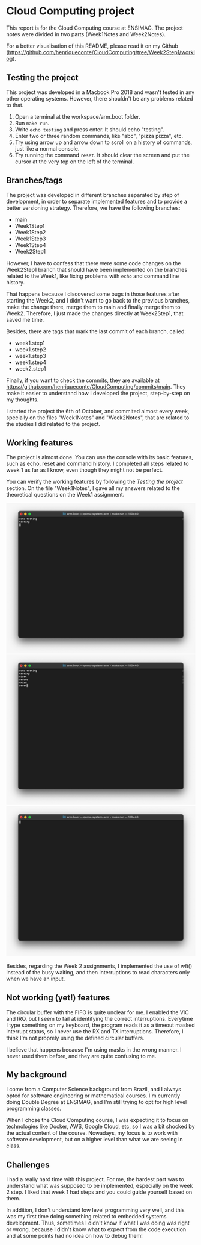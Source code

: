 # Cloud Computing project

This report is for the Cloud Computing course at ENSIMAG. The project notes were divided in two parts (Week1Notes and Week2Notes).  

For a better visualisation of this README, please read it on my Github (https://github.com/henriqueconte/CloudComputing/tree/Week2Step1/worklog).

## Testing the project

This project was developed in a Macbook Pro 2018 and wasn't tested in any other operating systems. However, there shouldn't be any problems related to that. 

1. Open a terminal at the workspace/arm.boot folder.  
2. Run `make run`.    
3. Write `echo testing` and press enter. It should echo "testing".  
4. Enter two or three random commands, like "abc", "pizza pizza", etc.  
5. Try using arrow up and arrow down to scroll on a history of commands, just like a normal console.  
6. Try running the command `reset`. It should clear the screen and put the cursor at the very top on the left of the terminal.  

## Branches/tags

The project was developed in different branches separated by step of development, in order to separate implemented features and to provide a better versioning strategy. Therefore, we have the following branches:

* main  
* Week1Step1  
* Week1Step2  
* Week1Step3  
* Week1Step4  
* Week2Step1  

However, I have to confess that there were some code changes on the Week2Step1 branch that should have been implemented on the branches related to the Week1, like fixing problems with  `echo` and command line history.  

That happens because I discovered some bugs in those features after starting the Week2, and I didn't want to go back to the previous branches, make the change there, merge them to main and finally merge them to Week2. Therefore, I just made the changes directly at Week2Step1, that saved me time. 
 
Besides, there are tags that mark the last commit of each branch, called: 

* week1.step1  
* week1.step2 
* week1.step3  
* week1.step4  
* week2.step1

Finally, if you want to check the commits, they are available at https://github.com/henriqueconte/CloudComputing/commits/main. They make it easier to understand how I developed the project, step-by-step on my thoughts. 

I started the project the 6th of October, and commited almost every week, specially on the files "Week1Notes" and "Week2Notes", that are related to the studies I did related to the project. 


## Working features

The project is almost done. You can use the console with its basic features, such as echo, reset and command history. I completed all steps related to week 1 as far as I know, even though they might not be perfect.

You can verify the working features by following the *Testing the project* section. On the file "Week1Notes", I gave all my answers related to the theoretical questions on the Week1 assignment. 

![Echo demostration](/worklog/images/echo.jpeg?raw=true "Echo demonstration")
![Before reseting](/worklog/images/multipleCommands.jpeg?raw=true "Before reseting")
![After reseting](/worklog/images/reset.jpeg?raw=true "After reseting")

Besides, regarding the Week 2 assignments, I implemented the use of wfi() instead of the busy waiting, and then interruptions to read characters only when we have an input. 

## Not working (yet!) features

The circular buffer with the FIFO is quite unclear for me. I enabled the VIC and IRQ, but I seem to fail at identifying the correct interruptions. Everytime I type something on my keyboard, the program reads it as a timeout masked interrupt status, so I never use the RX and TX interruptions. Therefore, I think I'm not proprely using the defined circular buffers. 

I believe that happens because I'm using masks in the wrong manner. I never used them before, and they are quite confusing to me. 

## My background

I come from a Computer Science background from Brazil, and I always opted for software engineering or mathematical courses. I'm currently doing Double Degree at ENSIMAG, and I'm still trying to opt for high level programming classes.  

When I chose the Cloud Computing course, I was expecting it to focus on technologies like Docker, AWS, Google Cloud, etc, so I was a bit shocked by the actual content of the course. Nowadays, my focus is to work with software development, but on a higher level than what we are seeing in class. 

## Challenges

I had a really hard time with this project. For me, the hardest part was to understand what was supposed to be implemented, especially on the week 2 step. I liked that week 1 had steps and you could guide yourself based on them.

In addition, I don't understand low level programming very well, and this was my first time doing something related to embedded systems development. Thus, sometimes I didn't know if what I was doing was right or wrong, because I didn't know what to expect from the code execution and at some points had no idea on how to debug them!  


